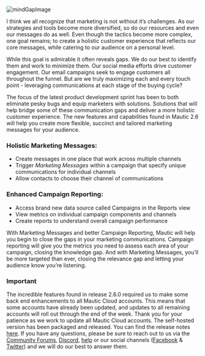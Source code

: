 ![mindGapImage](https://www.mautic.org/wp-content/uploads/2017/01/mindGapImage-1024x361.jpg)


I think we all recognize that marketing is not without it’s challenges. As our strategies and tools become more diversified, so do our resources and even our messages do as well. Even though the tactics become more complex, one goal remains; to create a holistic customer experience that reflects our core messages, while catering to our audience on a personal level.

While this goal is admirable it often reveals gaps. We do our best to identify them and work to minimize them. Our social media efforts drive customer engagement. Our email campaigns seek to engage customers all throughout the funnel. But are we truly maximizing each and every touch point - leveraging communications at each stage of the buying cycle? 

The focus of the latest product development sprint has been to both eliminate pesky bugs and equip marketers with solutions. Solutions that will help bridge some of these communication gaps and deliver a more holistic customer experience. The new features and capabilities found in Mautic 2.6 will help you create more flexible, succinct and tailored marketing messages for your audience.


### Holistic Marketing Messages:




- Create messages in one place that work across multiple channels
- Trigger *Marketing Messages* within a campaign that specify unique communications for individual channels
- Allow contacts to choose their channel of communications




### Enhanced Campaign Reporting:




- Access brand new data source called Campaigns in the Reports view
- View metrics on individual campaign components and channels
- Create reports to understand overall campaign performance



With Marketing Messages and better Campaign Reporting, Mautic will help you begin to close  the gaps in your marketing communications. Campaign reporting will give you the metrics you need to assess each area of your campaign, closing the knowledge gap. And with Marketing Messages, you’ll be more targeted than ever, closing the relevance gap and letting your audience know you’re listening.


### Important

The incredible features found in release 2.6.0 required us to make some back end enhancements to all Mautic Cloud accounts. This means that some accounts have already been updated, and updates to all remaining accounts will roll out through the end of the week. Thank you for your patience as we work to update all Mautic Cloud accounts. The self-hosted version has been packaged and released. You can find the release notes [here](https://github.com/mautic/mautic/releases/tag/2.6.0). If you have any questions, please be sure to reach out to us via the [Community Forums](http://www.mautic.org/community), [Discord](https://discord.gg/mautic), [help](https://www.mautic.org/help) or our social channels ([Facebook](https://www.facebook.com/trymautic) & [Twitter](https://www.twitter.com/mautic)) and we will do our best to answer them.